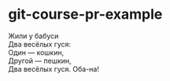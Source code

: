 # git-course-pr-example

Жили у бабуси  
Два весёлых гуся:  
Один — кошкин,  
Другой — пешкин,  
Два весёлых гуся.
Оба-на!
